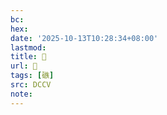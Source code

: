 ```yaml
---
bc:
hex:
date: '2025-10-13T10:28:34+08:00'
lastmod:
title: 􄤍
url: 􄤍
tags: [䃚]
src: DCCV
note:
---
```

